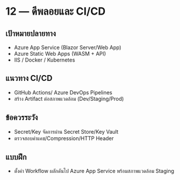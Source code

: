 # 12 — ดีพลอยและ CI/CD

## เป้าหมายปลายทาง
- Azure App Service (Blazor Server/Web App)
- Azure Static Web Apps (WASM + API)
- IIS / Docker / Kubernetes

## แนวทาง CI/CD
- GitHub Actions/ Azure DevOps Pipelines
- สร้าง Artifact ต่อสภาพแวดล้อม (Dev/Staging/Prod)

## ข้อควรระวัง
- Secret/Key จัดการผ่าน Secret Store/Key Vault
- ตรวจสอบค่าแคช/Compression/HTTP Header

## แบบฝึก
- ตั้งค่า Workflow ผลักดันไป Azure App Service พร้อมสภาพแวดล้อม Staging
